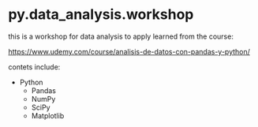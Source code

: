 # py.data_analysis.workshop

this is a workshop for data analysis to apply learned from the course:

<https://www.udemy.com/course/analisis-de-datos-con-pandas-y-python/>

contets include:

- Python
  - Pandas
  - NumPy
  - SciPy
  - Matplotlib
